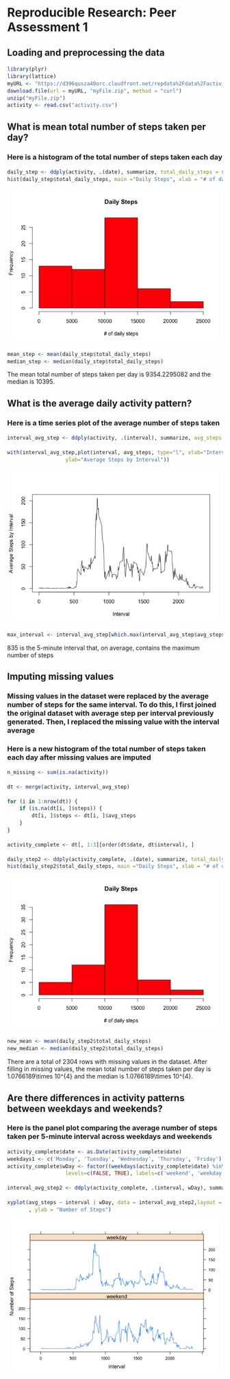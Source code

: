 # Reproducible Research: Peer Assessment 1


## Loading and preprocessing the data

```r
library(plyr)
library(lattice)
myURL <- "https://d396qusza40orc.cloudfront.net/repdata%2Fdata%2Factivity.zip"
download.file(url = myURL, "myFile.zip", method = "curl")
unzip("myFile.zip")
activity <- read.csv("activity.csv")
```

## What is mean total number of steps taken per day?
### Here is a histogram of the total number of steps taken each day

```r
daily_step <- ddply(activity, .(date), summarize, total_daily_steps = sum(steps, na.rm = T))
hist(daily_step$total_daily_steps, main ="Daily Steps", xlab = "# of daily steps", col = 'Red')
```

![](PA1_template_files/figure-html/unnamed-chunk-2-1.png)<!-- -->

```r
mean_step <- mean(daily_step$total_daily_steps)
median_step <- median(daily_step$total_daily_steps)
```
The mean total number of steps taken per day is 9354.2295082 and the median is 10395.

## What is the average daily activity pattern?
### Here is a time series plot of the average number of steps taken

```r
interval_avg_step <- ddply(activity, .(interval), summarize, avg_steps = mean(steps, na.rm = T))

with(interval_avg_step,plot(interval, avg_steps, type="l", xlab="Interval",
                   ylab="Average Steps by Interval"))
```

![](PA1_template_files/figure-html/unnamed-chunk-3-1.png)<!-- -->

```r
max_interval <- interval_avg_step[which.max(interval_avg_step$avg_steps), ]$interval
```

835 is the 5-minute interval that, on average, contains the maximum number of steps

## Imputing missing values
### Missing values in the dataset were replaced by the average number of steps for the same interval. To do this, I first joined the original dataset with average step per interval previously generated. Then, I replaced the missing value with the interval average

### Here is a new histogram of the total number of steps taken each day after missing values are imputed

```r
n_missing <- sum(is.na(activity))

dt <- merge(activity, interval_avg_step)

for (i in 1:nrow(dt)) {
    if (is.na(dt[i, ]$steps)) {
        dt[i, ]$steps <- dt[i, ]$avg_steps
    }
}

activity_complete <- dt[, 1:3][order(dt$date, dt$interval), ]

daily_step2 <- ddply(activity_complete, .(date), summarize, total_daily_steps = sum(steps, na.rm = T))
hist(daily_step2$total_daily_steps, main ="Daily Steps", xlab = "# of daily steps", col = 'Red')
```

![](PA1_template_files/figure-html/unnamed-chunk-4-1.png)<!-- -->

```r
new_mean <- mean(daily_step2$total_daily_steps)
new_median <- median(daily_step2$total_daily_steps)
```
There are a total of 2304 rows with missing values in the dataset. After filling in missing values, the mean total number of steps taken per day is 1.0766189\times 10^{4} and the median is 1.0766189\times 10^{4}.


## Are there differences in activity patterns between weekdays and weekends?
### Here is the panel plot comparing the average number of steps taken per 5-minute interval across weekdays and weekends

```r
activity_complete$date <- as.Date(activity_complete$date)
weekdays1 <- c('Monday', 'Tuesday', 'Wednesday', 'Thursday', 'Friday')
activity_complete$wDay <- factor((weekdays(activity_complete$date) %in% weekdays1), 
                   levels=c(FALSE, TRUE), labels=c('weekend', 'weekday')) 

interval_avg_step2 <- ddply(activity_complete, .(interval, wDay), summarize, avg_steps = mean(steps, na.rm = T))

xyplot(avg_steps ~ interval | wDay, data = interval_avg_step2,layout = c(1, 2), type="l"
       , ylab = "Number of Steps")
```

![](PA1_template_files/figure-html/unnamed-chunk-5-1.png)<!-- -->

